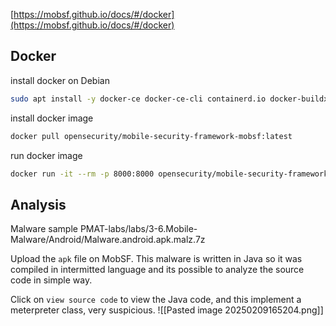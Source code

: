 [https://mobsf.github.io/docs/#/docker](https://mobsf.github.io/docs/#/docker)


## Docker
install docker on Debian
```bash
sudo apt install -y docker-ce docker-ce-cli containerd.io docker-buildx-plugin docker-compose-plugin
```

install docker image 
```bash
docker pull opensecurity/mobile-security-framework-mobsf:latest
```

run docker image
```bash
docker run -it --rm -p 8000:8000 opensecurity/mobile-security-framework-mobsf:latest
```

## Analysis
Malware sample 
PMAT-labs/labs/3-6.Mobile-Malware/Android/Malware.android.apk.malz.7z

Upload the `apk` file on MobSF.
This malware is written in Java so it was compiled in intermitted language and its possible to analyze the source code in simple way.

Click on `view source code` to view the Java code, and this implement a meterpreter class, very suspicious.
![[Pasted image 20250209165204.png]]